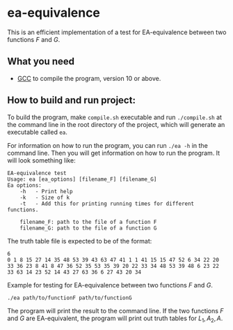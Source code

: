 # ea-equivalence
This is an efficient implementation of a test for EA-equivalence between two functions $F$ and $G$.

## What you need
- [GCC](https://gcc.gnu.org/) to compile the program, version 10 or above.

## How to build and run project:
To build the program, make `compile.sh` executable and run `./compile.sh` at the command line in the root directory of 
the project, which will generate an executable called `ea`.

For information on how to run the program, you can run `./ea -h` in the command line. Then you will get information on
how to run the program. It will look something like:

```text
EA-equivalence test
Usage: ea [ea_options] [filename_F] [filename_G]
Ea options:
	-h 	 - Print help
	-k 	 - Size of k
	-t 	 - Add this for printing running times for different functions.

	filename_F: path to the file of a function F
	filename_G: path to the file of a function G
```
The truth table file is expected to be of the format:

```text
6
0 1 8 15 27 14 35 48 53 39 43 63 47 41 1 1 41 15 15 47 52 6 34 22 20 33 36 23 8 41 8 47 36 52 35 53 35 39 20 22 33 34 48 53 39 48 6 23 22 33 63 14 23 52 14 43 27 63 36 6 27 43 20 34 
```

Example for testing for EA-equivalence between two functions $F$ and $G$.
```shell
./ea path/to/functionF path/to/functionG
```

The program will print the result to the command line. If the two functions $F$ and $G$ are EA-equivalent, the program will 
print out truth tables for $L_1, A_2, A$.

